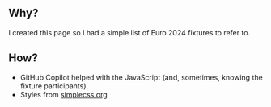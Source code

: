 ## Why?

I created this page so I had a simple list of Euro 2024 fixtures to refer to.

## How?

- GitHub Copilot helped with the JavaScript (and, sometimes, knowing the fixture participants).
- Styles from [simplecss.org](https://simplecss.org/)
